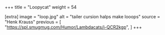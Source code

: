 +++
title = "Loopycat"
weight = 54

[extra]
image = "loop.jpg"
alt = "tailer cursion halps make looops"
source = "Henk Krauss"
previous = [
  "https://spl.smugmug.com/Humor/Lambdacats/i-QCR2kgp",
]
+++
